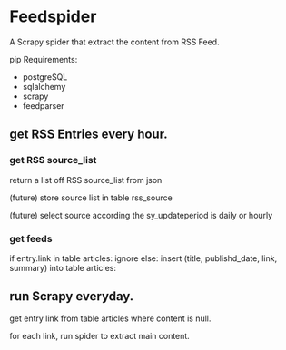 # Feedspider

A Scrapy spider that extract the content from RSS Feed.

pip Requirements:
- postgreSQL
- sqlalchemy
- scrapy
- feedparser

## get RSS Entries every hour.

### get RSS source_list

return a list off RSS source_list from json

(future)
store source list in table rss_source

(future)
select source according the sy_updateperiod is daily or hourly

### get feeds
if entry.link in table articles:
  ignore
else:
  insert (title, publishd_date, link, summary) into table articles:



## run Scrapy everyday.

get entry link from table articles where content is null.

for each link, run spider to extract main content.
